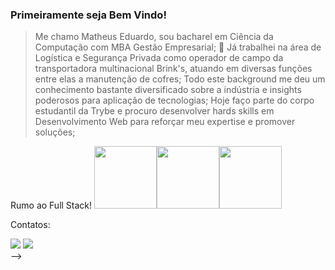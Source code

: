 ### Primeiramente seja Bem Vindo!

> Me chamo Matheus Eduardo, sou bacharel em Ciência da Computação com MBA Gestão Empresarial; 🤙
> Já trabalhei na área de Logística e Segurança Privada como operador de campo da transportadora multinacional Brink's, atuando em diversas funções entre elas a manutenção de cofres;
> Todo este background me deu um conhecimento bastante diversificado sobre a indústria e insights poderosos para aplicação de tecnologias;
> Hoje faço parte do corpo estudantil da Trybe e procuro desenvolver hards skills em Desenvolvimento Web para reforçar meu expertise e promover soluções;

Rumo ao Full Stack!
<img src="https://cdn.jsdelivr.net/gh/devicons/devicon/icons/javascript/javascript-plain.svg" height="100" width="100"/><img src="https://cdn.jsdelivr.net/gh/devicons/devicon/icons/html5/html5-original-wordmark.svg" height="100" width="100"/><img src="https://cdn.jsdelivr.net/gh/devicons/devicon/icons/css3/css3-original-wordmark.svg" height="100" width="100"/>

Contatos:
<div>
<a href = "matheuseduardo.jp@gmail.com"><img src="https://img.shields.io/badge/Gmail-D14836?style=for-the-badge&logo=gmail&logoColor=white" target="_blank"></a>
<a href="https://www.linkedin.com/in/matheus-azevedo-b06289221/" target="_blank"><img src="https://img.shields.io/badge/-LinkedIn-%230077B5?style=for-the-badge&logo=linkedin&logoColor=white" target="_blank"></a>   
</div>
-->
